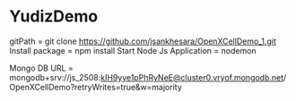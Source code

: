 # YudizDemo
gitPath = git clone https://github.com/jsankhesara/OpenXCellDemo_1.git
Install package = npm install
Start Node Js Application = nodemon

Mongo DB URL = mongodb+srv://js_2508:kIH9yye1pPhRyNeE@cluster0.vryof.mongodb.net/OpenXCellDemo?retryWrites=true&w=majority
